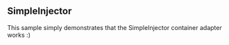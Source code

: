 ## SimpleInjector

This sample simply demonstrates that the SimpleInjector container adapter works :)


